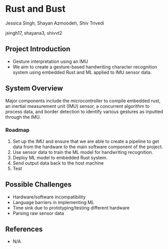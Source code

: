 # Rust and Bust

Jessica Singh, Shayan Azmoodeh, Shiv Trivedi

jsingh17, shayana3, shivvt2

## Project Introduction
- Gesture interpretation using an IMU
- We aim to create a gesture-based handwriting character recognition system using embedded Rust and ML applied to IMU sensor data.

## System Overview
Major components include the microcontroller to compile embedded rust, an inertial measurement unit (IMU) sensor, a concurrent algorithm to process data, and border detection to identify various gestures as inputted through the IMU.

### Roadmap
1. Set up the IMU and ensure that we are able to create a pipeline to get data from the hardware to the main software component of the project.
2. Use sensor data to train the ML model for handwriting recognition.
3. Deploy ML model to embedded Rust system.
4. Send output data back to the host machine
5. Test

## Possible Challenges
- Hardware/software incompatibility 
- Language barriers in implementing ML
- Time sink due to prototyping/testing different hardware
- Parsing raw sensor data

## References
- N/A
